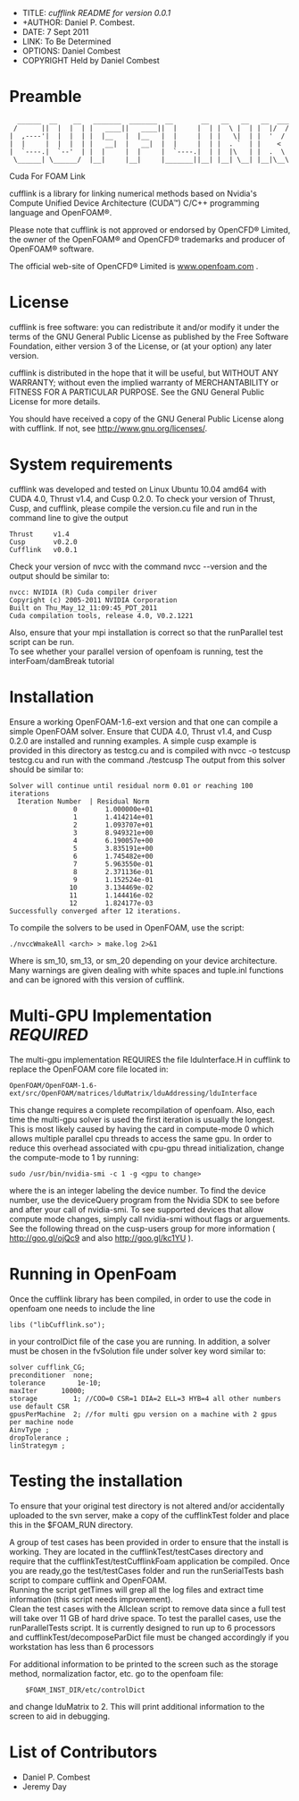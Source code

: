 * TITLE: *cufflink README for version 0.0.1*
* +AUTHOR:   Daniel P. Combest.
* DATE:     7 Sept 2011
* LINK:     To Be Determined
* OPTIONS:  Daniel Combest
* COPYRIGHT Held by Daniel Combest

# Preamble
      ______  __    __   _______  _______  __       __   __   __   __  ___     
     /      ||  |  |  | |   ____||   ____||  |     |  | |  \ |  | |  |/  /     
    |  ,----'|  |  |  | |  |__   |  |__   |  |     |  | |   \|  | |  '  /  
    |  |     |  |  |  | |   __|  |   __|  |  |     |  | |  . `  | |    <   
    |  `----.|  `--'  | |  |     |  |     |  `----.|  | |  |\   | |  .  \
     \______| \______/  |__|     |__|     |_______||__| |__| \__| |__|\__\

Cuda For FOAM Link

cufflink is a library for linking numerical methods based on Nvidia's 
Compute Unified Device Architecture (CUDA™) C/C++ programming language
and OpenFOAM®.

Please note that cufflink is not approved or endorsed by OpenCFD® 
Limited, the owner of the OpenFOAM® and OpenCFD® trademarks and 
producer of OpenFOAM® software.

The official web-site of OpenCFD® Limited is www.openfoam.com .

# License
cufflink is free software: you can redistribute it and/or modify
it under the terms of the GNU General Public License as published by
the Free Software Foundation, either version 3 of the License, or
(at your option) any later version.

cufflink is distributed in the hope that it will be useful,
but WITHOUT ANY WARRANTY; without even the implied warranty of
MERCHANTABILITY or FITNESS FOR A PARTICULAR PURPOSE.  See the
GNU General Public License for more details.

You should have received a copy of the GNU General Public License
along with cufflink.  If not, see <http://www.gnu.org/licenses/>. 

# System requirements
cufflink was developed and tested on Linux Ubuntu 10.04 amd64 with CUDA 4.0, 
Thrust v1.4, and Cusp 0.2.0. To check your version of Thrust, Cusp, and cufflink, 
please compile the version.cu file and run in the command line to give the output

    Thrust     v1.4
    Cusp       v0.2.0
    Cufflink   v0.0.1

Check your version of nvcc with the command nvcc --version and the output should be similar to: 
    
    nvcc: NVIDIA (R) Cuda compiler driver
    Copyright (c) 2005-2011 NVIDIA Corporation
    Built on Thu_May_12_11:09:45_PDT_2011
    Cuda compilation tools, release 4.0, V0.2.1221

Also, ensure that your mpi installation is correct so that the runParallel test script can be run.  
To see whether your parallel version of openfoam is running, test the interFoam/damBreak tutorial

# Installation
Ensure a working OpenFOAM-1.6-ext version and that one can compile a simple 
OpenFOAM solver.  Ensure that CUDA 4.0, Thrust v1.4, and Cusp 0.2.0 
are installed and running examples.  A simple cusp example is provided in 
this directory as testcg.cu and is compiled with nvcc -o testcusp testcg.cu 
and run with the command ./testcusp  The output from this solver should be similar to:

    Solver will continue until residual norm 0.01 or reaching 100 iterations 
      Iteration Number  | Residual Norm
                    0       1.000000e+01
                    1       1.414214e+01
                    2       1.093707e+01
                    3       8.949321e+00
                    4       6.190057e+00
                    5       3.835191e+00
                    6       1.745482e+00
                    7       5.963550e-01
                    8       2.371136e-01
                    9       1.152524e-01
                   10       3.134469e-02
                   11       1.144416e-02
                   12       1.824177e-03
    Successfully converged after 12 iterations.

To compile the solvers to be used in OpenFOAM, use the script:  

    ./nvccWmakeAll <arch> > make.log 2>&1

Where <arch> is sm_10, sm_13, or sm_20 depending on your device architecture.  Many warnings are given dealing 
with white spaces and tuple.inl functions and can be ignored with this version of cufflink.

# Multi-GPU Implementation *****REQUIRED*****
The multi-gpu implementation REQUIRES the file lduInterface.H in cufflink to replace the OpenFOAM core file 
located in:

    OpenFOAM/OpenFOAM-1.6-ext/src/OpenFOAM/matrices/lduMatrix/lduAddressing/lduInterface 

This change requires a complete recompilation of openfoam.  Also, each time the multi-gpu solver is used the 
first iteration is usually the longest.  This is most likely caused by having the card in compute-mode 0 
which allows multiple parallel cpu threads to access the same gpu.  In order to reduce this overhead 
associated with cpu-gpu thread initialization, change the compute-mode to 1 by running:
    
    sudo /usr/bin/nvidia-smi -c 1 -g <gpu to change>

where the <gpu to change> is an integer labeling the device number.  To find the device number, use the 
deviceQuery program from the Nvidia SDK to see before and after your call of nvidia-smi.  To see supported 
devices that allow compute mode changes, simply call nvidia-smi without flags or arguements.  See the 
following thread on the cusp-users group for more information ( http://goo.gl/ojQc9 and also http://goo.gl/kc1YU ).

# Running in OpenFoam
Once the cufflink library has been compiled, in order to use the code in openfoam one needs to include the line

    libs ("libCufflink.so");

in your controlDict file of the case you are running.  In addition, a solver must be chosen in the fvSolution 
file under solver key word similar to:

    solver cufflink_CG;
    preconditioner  none;
    tolerance        1e-10;
    maxIter      10000;
    storage         1; //COO=0 CSR=1 DIA=2 ELL=3 HYB=4 all other numbers use default CSR
    gpusPerMachine  2; //for multi gpu version on a machine with 2 gpus per machine node
    AinvType ;
    dropTolerance ;
    linStrategym ;

# Testing the installation
To ensure that your original test directory is not altered and/or accidentally uploaded to the svn server, 
make a copy of the cufflinkTest folder and place this in the $FOAM_RUN directory.

A group of test cases has been provided in order to ensure that the install is working.  They are located in 
the cufflinkTest/testCases directory and require that the cufflinkTest/testCufflinkFoam application be compiled.  Once you are ready,go the test/testCases folder and run the runSerialTests bash script to compare cufflink and OpenFOAM.  
Running the script getTimes will grep all the log files and extract time information (this script needs improvement).  
Clean the test cases with the Allclean script to remove data since a full test will take over 11 GB of hard drive space.
To test the parallel cases, use the runParallelTests script.  It is currently designed to run up to 6 processors and 
cufflinkTest/decomposeParDict file must be changed accordingly if you workstation has less than 6 processors

For additional information to be printed to the screen such as the storage method, normalization factor, etc. go 
to the openfoam file:

        $FOAM_INST_DIR/etc/controlDict

and change lduMatrix to 2.  This will print additional information to the screen to aid in debugging.


# List of Contributors
* Daniel P. Combest
* Jeremy Day


    



